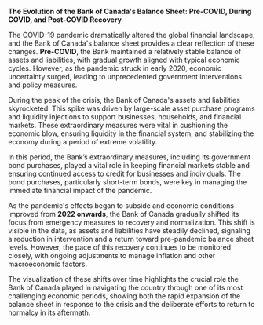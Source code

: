 **The Evolution of the Bank of Canada's Balance Sheet: Pre-COVID, During COVID, and Post-COVID Recovery**

The COVID-19 pandemic dramatically altered the global financial landscape, and the Bank of Canada's balance sheet provides a clear reflection of these changes. **Pre-COVID**, the Bank maintained a relatively stable balance of assets and liabilities, with gradual growth aligned with typical economic cycles. However, as the pandemic struck in early 2020, economic uncertainty surged, leading to unprecedented government interventions and policy measures. 

During the peak of the crisis, the Bank of Canada's assets and liabilities skyrocketed. This spike was driven by large-scale asset purchase programs and liquidity injections to support businesses, households, and financial markets. These extraordinary measures were vital in cushioning the economic blow, ensuring liquidity in the financial system, and stabilizing the economy during a period of extreme volatility.

In this period, the Bank’s extraordinary measures, including its government bond purchases, played a vital role in keeping financial markets stable and ensuring continued access to credit for businesses and individuals. The bond purchases, particularly short-term bonds, were key in managing the immediate financial impact of the pandemic. 

As the pandemic's effects began to subside and economic conditions improved from **2022 onwards**, the Bank of Canada gradually shifted its focus from emergency measures to recovery and normalization. This shift is visible in the data, as assets and liabilities have steadily declined, signaling a reduction in intervention and a return toward pre-pandemic balance sheet levels. However, the pace of this recovery continues to be monitored closely, with ongoing adjustments to manage inflation and other macroeconomic factors.

The visualization of these shifts over time highlights the crucial role the Bank of Canada played in navigating the country through one of its most challenging economic periods, showing both the rapid expansion of the balance sheet in response to the crisis and the deliberate efforts to return to normalcy in its aftermath.
